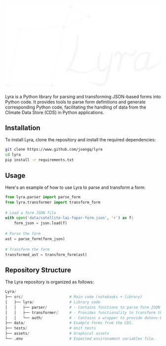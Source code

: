 <div align='center'>
<img src="assets/lyra.svg" style="width: 700px;" />
</div>

Lyra is a Python library for parsing and transforming JSON-based forms into Python code. It provides tools to parse form definitions and generate corresponding Python code, facilitating the handling of data from the Climate Data Store (CDS) in Python applications.

## Installation

To install Lyra, clone the repository and install the required dependencies:

```sh
git clone https://www.github.com/joangq/lyra
cd lyra
pip install -r requirements.txt
```

## Usage

Here's an example of how to use Lyra to parse and transform a form:

```python
from lyra.parser import parse_form
from lyra.transformer import transform_form

# Load a form JSON file
with open('data/satellite-lai-fapar-form.json', 'r') as f:
    form_json = json.load(f)

# Parse the form
ast = parse_form(form_json)

# Transform the form
transformed_ast = transform_form(ast)
```

## Repository Structure

The Lyra repository is organized as follows:

```python
Lyra/
├── src/                     # Main code (notebooks + library)
│   ├── lyra/                # Library code
│   │   ├── parser/          # - Contains functions to parse form JSON into an abstract syntax tree (AST).
│   │   ├── transformer/     # - Provides functionality to transform the AST into Python code.
│   │   └── auth/            # - Contains a wrapper to provide dotenv-based authentication
├── data/                    # Example forms from the CDS.
├── tests/                   # Unit tests
├── assets/                  # Graphical assets
└── .env                     # Expected environament variables file.
```